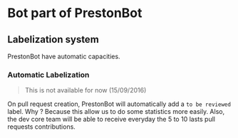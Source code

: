 # Bot part of PrestonBot

## Labelization system

PrestonBot have automatic capacities.


### Automatic Labelization

> This is not available for now (15/09/2016)

On pull request creation, PrestonBot will automatically add a ``to be reviewed``
label. Why ? Because this allow us to do some statistics more easily. Also,
the dev core team will be able to receive everyday the 5 to 10 lasts pull requests
contributions.

